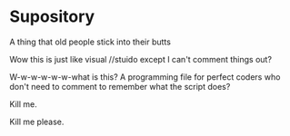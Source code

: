 # Supository
A thing that old people stick into their butts

Wow this is just
like
visual //stuido
except I can't comment things out?

W-w-w-w-w-w-what is this? A programming file for perfect coders who don't need to comment to remember what the script does?

Kill me.

Kill me please.
